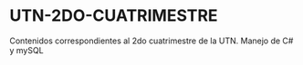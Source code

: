 # UTN-2DO-CUATRIMESTRE
Contenidos correspondientes al 2do cuatrimestre de la UTN. Manejo de C# y mySQL
